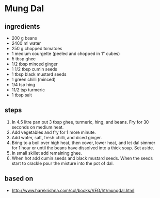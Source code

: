 # Mung Dal

## ingredients

- 200 g beans
- 2400 ml water
- 250 g chopped tomatoes
- 1 medium courgette (peeled and chopped in 1" cubes)
- 5 tbsp ghee
- 1/2 tbsp minced ginger
- 1 1/2 tbsp cumin seeds
- 1 tbsp black mustard seeds
- 1 green chilli (minced)
- 1/4 tsp hing
- 11/2 tsp turmeric
- 1 tbsp salt

## steps

1. In 4.5 litre pan put 3 tbsp ghee, turmeric, hing, and beans. Fry for 30 seconds on medium heat.
2. Add vegetables and fry for 1 more minute.
3. Add water, salt, fresh chilli, and diced ginger.
4. Bring to a boil over high heat, then cover, lower heat, and let dal simmer for 1 hour or until the beans have dissolved into a thick soup. Set aside.
5. In small skillet add remaining ghee.
6. When hot add cumin seeds and black mustard seeds. When the seeds start to crackle pour the mixture into the pot of dal.

## based on

- http://www.harekrishna.com/col/books/VEG/ht/mungdal.html
